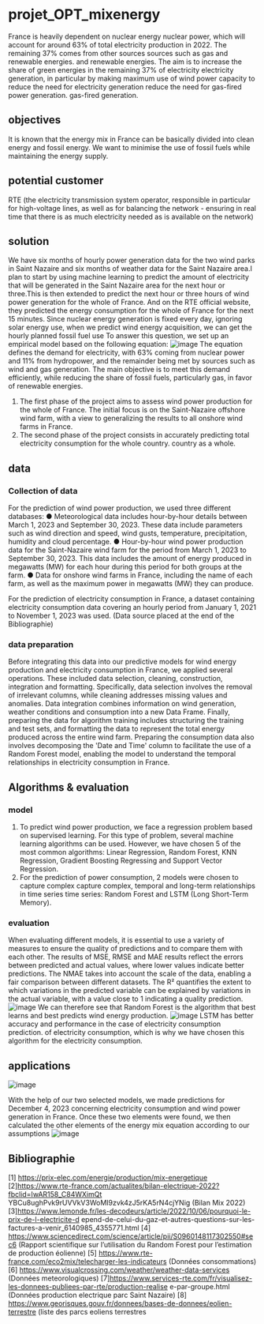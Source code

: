# projet_OPT_mixenergy
France is heavily dependent on nuclear energy nuclear power, which will account for around 63% of total electricity production in 2022. The remaining 37% comes from other sources sources such as gas and renewable energies. and renewable energies. The aim is to increase the share of green energies in the remaining 37% of electricity electricity generation, in particular by making maximum use of wind power capacity to reduce the need for electricity generation reduce the need for gas-fired power generation. gas-fired generation.   
## objectives
It is known that the energy mix in France can be basically divided into clean energy and fossil energy. We want to minimise the use of fossil fuels while maintaining the energy supply.  
## potential customer
RTE (the electricity transmission system operator, responsible in particular for high-voltage lines, as well as for balancing the network - ensuring in real time that there is as much 
electricity needed as is available on the network)
## solution
We have six months of hourly power generation data for the two wind parks in Saint Nazaire and six months of weather data for the Saint Nazaire area.I plan to start by using machine learning to predict the
amount of electricity that will be generated in the Saint Nazaire area for the next hour or three.This is then extended to predict the next hour or three hours of wind power generation for the whole of France.
And on the RTE official website, they predicted the energy consumption for the whole of France for the next 15 minutes. Since nuclear energy generation is fixed every day, ignoring solar energy use, when we predict 
wind energy acquisition, we can get the hourly planned fossil fuel use
To answer this question, we set up an empirical model based on the following equation:
![image](https://github.com/kehanantoineLIU/projet_OPT_mixenergy/assets/125217787/bd12d46f-ea39-4044-8019-322bfa8b4696)
The equation defines the demand for electricity, with 63% coming from nuclear power and 11% from hydropower, and the remainder being met by sources such as wind and gas generation. The main objective is to meet this demand efficiently, while reducing the share of fossil fuels, particularly gas, in favor of renewable energies.   
1. The first phase of the project aims to assess wind power production for the whole of France. The initial focus is on the Saint-Nazaire offshore wind farm, with a view to generalizing the results to all onshore wind farms in France. 
2. The second phase of the project consists in accurately predicting total electricity consumption for the whole country.
country as a whole.

## data
### Collection of data  
For the prediction of wind power production, we used three different databases:
● Meteorological data includes hour-by-hour details between March 1, 2023 and September 30, 2023. These data include parameters such as wind direction and speed, wind gusts, temperature, precipitation, humidity and cloud percentage.
● Hour-by-hour wind power production data for the Saint-Nazaire wind farm for the period from March 1, 2023 to September 30, 2023. This data includes the amount of energy produced in megawatts (MW) for each hour during this period for both groups at the farm.
● Data for onshore wind farms in France, including the name of each farm, as well as the maximum power in megawatts (MW) they can produce. 

For the prediction of electricity consumption in France, a dataset containing electricity consumption data covering an hourly period from January 1, 2021 to November 1, 2023 was used.
(Data source placed at the end of the Bibliographie)

### data preparation 
Before integrating this data into our predictive models for wind energy production and electricity consumption in France, we applied several operations. These included data selection, cleaning, construction, integration and formatting. Specifically, data selection involves the removal of irrelevant columns, while cleaning addresses missing values and anomalies. Data integration combines information on wind generation, weather conditions and consumption into a new Data Frame. Finally, preparing the data for algorithm training includes structuring the training and test sets, and formatting the data to represent the total energy produced across the entire wind farm. Preparing the consumption data also involves decomposing the 'Date and Time' column to facilitate the use of a Random Forest model, enabling the model to understand the temporal relationships in electricity consumption in France.

## Algorithms & evaluation 
### model
1. To predict wind power production, we face a regression problem based on supervised learning. For this type of problem, several machine learning algorithms can be used. However, we have chosen 5 of the most common algorithms: Linear Regression, Random Forest, KNN Regression, Gradient Boosting Regressing and Support Vector Regression. 
2. For the prediction of power consumption, 2 models were chosen to capture complex capture complex, temporal and long-term relationships in time series time series: Random Forest and LSTM (Long Short-Term Memory).
### evaluation
When evaluating different models, it is essential to use a variety of measures to ensure the quality of predictions and to compare them with each other. The results of MSE, RMSE and MAE results reflect the errors between predicted and actual values, where lower values indicate better predictions. The NMAE takes into account the scale of the data, enabling a fair comparison between different datasets. The R² quantifies the extent to which variations in the predicted variable can be explained by variations in the actual variable, with a value close to 1 indicating a quality prediction.
![image](https://github.com/kehanantoineLIU/projet_OPT_mixenergy/assets/125217787/bff1d0c5-2dfc-4b68-bf29-ea9fb59bd0c5)
We can therefore see that Random Forest is the algorithm that best learns and best predicts wind energy production.
![image](https://github.com/kehanantoineLIU/projet_OPT_mixenergy/assets/125217787/8290daab-7523-4f0c-b648-7737b75f36be)
LSTM has better accuracy and performance in the case of electricity consumption prediction. of electricity consumption, which is why we have chosen this algorithm for the electricity consumption.

## applications
![image](https://github.com/kehanantoineLIU/projet_OPT_mixenergy/assets/125217787/b67b9c71-9067-44ac-be2d-6e6d56275048)

With the help of our two selected models, we made predictions for December 4, 2023 concerning electricity consumption and wind power generation in France. Once these two elements were found, we then calculated the other elements of the energy mix equation according to our assumptions
![image](https://github.com/kehanantoineLIU/projet_OPT_mixenergy/assets/125217787/6dc9ced2-fab1-44e6-8b19-3a6f02491402)



## Bibliographie
[1] https://prix-elec.com/energie/production/mix-energetique
[2]https://www.rte-france.com/actualites/bilan-electrique-2022?fbclid=IwAR158_C84WXimQt
YBCu8ughPvk9rUVVkV3WoMI9zvk4zJ5rKA5rN4cjYNig (Bilan Mix 2022)
[3]https://www.lemonde.fr/les-decodeurs/article/2022/10/06/pourquoi-le-prix-de-l-electricite-d
epend-de-celui-du-gaz-et-autres-questions-sur-les-factures-a-venir_6140985_4355771.html
[4] https://www.sciencedirect.com/science/article/pii/S0960148117302550#sec6 (Rapport
scientifique sur l’utilisation du Random Forest pour l’estimation de production éolienne)
[5] https://www.rte-france.com/eco2mix/telecharger-les-indicateurs (Données
consommations)
[6] https://www.visualcrossing.com/weather/weather-data-services (Données
meteorologiques)
[7]https://www.services-rte.com/fr/visualisez-les-donnees-publiees-par-rte/production-realise
e-par-groupe.html (Données production electrique parc Saint Nazaire)
[8] https://www.georisques.gouv.fr/donnees/bases-de-donnees/eolien-terrestre (liste des
parcs eoliens terrestres
